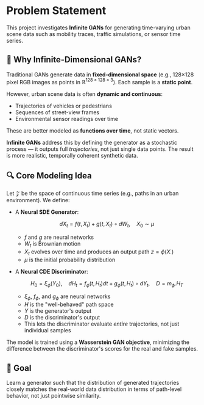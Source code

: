 # Problem Statement

This project investigates **Infinite GANs** for generating time-varying urban scene data such as mobility traces, traffic simulations, or sensor time series.

## 🧠 Why Infinite-Dimensional GANs?

Traditional GANs generate data in **fixed-dimensional space** (e.g., 128×128 pixel RGB images as points in $\mathbb{R}^{128 \times 128 \times 3}$). Each sample is a **static point**.

However, urban scene data is often **dynamic and continuous**:

-   Trajectories of vehicles or pedestrians
-   Sequences of street-view frames
-   Environmental sensor readings over time

These are better modeled as **functions over time**, not static vectors.

**Infinite GANs** address this by defining the generator as a stochastic process — it outputs full _trajectories_, not just single data points. The result is more realistic, temporally coherent synthetic data.

## 🔍 Core Modeling Idea

Let $\mathcal{Z}$ be the space of continuous time series (e.g., paths in an urban environment). We define:

-   A **Neural SDE Generator**:

    ```math
    dX_t =f(t,X_t) + g(t,X_t)\circ dW_t, \quad X_0 \sim \mu
    ```

    -   $f$ and $g$ are neural networks
    -   $W_t$ is Brownian motion
    -   $X_t$ evolves over time and produces an output path $z = \phi(X_{\cdot})$
    -   $\mu$ is the initial probability distribution

-   A **Neural CDE Discriminator**:
    ```math
    H_0=\xi_\phi (Y_0), \quad dH_t = f_\phi(t,H_t)dt + g_\phi(t,H_t)\circ dY_t, \quad D=m_\phi . H_T
    ```
    -   $\xi_\phi$, $f_\phi$, and $g_\phi$ are neural networks
    -   $H$ is the "well-behaved" path space
    -   $Y$ is the generator's output
    -   $D$ is the discriminator's output
    -   This lets the discriminator evaluate _entire_ trajectories, not just individual samples

The model is trained using a **Wasserstein GAN objective**, minimizing the difference between the discriminator's scores for the real and fake samples.

## 🎯 Goal

Learn a generator such that the distribution of generated trajectories closely matches the real-world data distribution in terms of path-level behavior, not just pointwise similarity.
